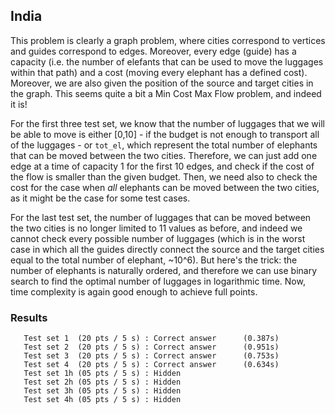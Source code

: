 ## India
This problem is clearly a graph problem, where cities correspond to vertices and guides correspond to edges. Moreover, every edge (guide) has a capacity (i.e. the number of elefants that can be used to move the luggages within that path) and a cost (moving every elephant has a defined cost). Moreover, we are also given the position of the source and target cities in the graph. This seems quite a bit a Min Cost Max Flow problem, and indeed it is!

For the first three test set, we know that the number of luggages that we will be able to move is either [0,10] - if the budget is not enough to transport all of the luggages - or `tot_el`, which represent the total number of elephants that can be moved between the two cities. Therefore, we can just add one edge at a time of capacity 1 for the first 10 edges, and check if the cost of the flow is smaller than the given budget. Then, we need also to check the cost for the case when *all*
elephants can be moved between the two cities, as it might be the case for some test cases. 

For the last test set, the number of luggages that can be moved between the two cities is no longer limited to 11 values as before, and indeed we cannot check every possible number of luggages (which is in the worst case in which all the guides directly connect the source and the target cities equal to the total number of elephant, ~10^6). But here's the trick: the number of elephants is naturally ordered, and therefore we can use binary search to find the optimal number of luggages
in logarithmic time. Now, time complexity is again good enough to achieve full points.

### Results
```
   Test set 1  (20 pts / 5 s) : Correct answer      (0.387s)
   Test set 2  (20 pts / 5 s) : Correct answer      (0.951s)
   Test set 3  (20 pts / 5 s) : Correct answer      (0.753s)
   Test set 4  (20 pts / 5 s) : Correct answer      (0.634s)
   Test set 1h (05 pts / 5 s) : Hidden             
   Test set 2h (05 pts / 5 s) : Hidden             
   Test set 3h (05 pts / 5 s) : Hidden             
   Test set 4h (05 pts / 5 s) : Hidden  
```
